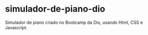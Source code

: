 # simulador-de-piano-dio

Simulador de piano criado no Bootcamp da Dio, usando Html, CSS e Javascript.
